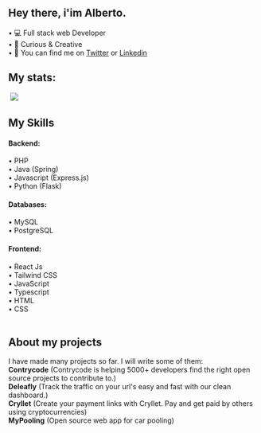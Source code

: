 ## Hey there, i'im Alberto.

• 💻 Full stack web Developer<br>
• 📑 Curious & Creative <br>
• 💭 You can find me on [Twitter](https://twitter.com/TheAlbeDim) or [Linkedin](https://t.me/albedim)<br>

## My stats: <br>
<img src="https://github-readme-streak-stats.herokuapp.com/?user=albedim" alt=""/>
<img src="https://github-readme-stats-sigma-five.vercel.app/api/top-langs/?username=albedim&layout=compact" />

## My Skills

  #### Backend:<br>
  • PHP<br>
  • Java (Spring)<br>
  • Javascript (Express.js)<br>
  • Python (Flask)<br>
  
  #### Databases:<br>
  • MySQL<br>
  • PostgreSQL<br>
  
  #### Frontend:<br>
  • React Js<br>
  • Tailwind CSS<br>
  • JavaScript<br>
  • Typescript<br>
  • HTML<br>
  • CSS<br><br>
  
 ## About my projects
 I have made many projects so far. I will write some of them: <br>
 **Contrycode** (Contrycode is helping 5000+ developers find the right open source projects to contribute to.)<br>
 **Deleafly** (Track the traffic on your url's easy and fast with our clean dashboard.)<br>
 **Cryllet** (Create your payment links with Cryllet. Pay and get paid by others using cryptocurrencies)<br>
 **MyPooling** (Open source web app for car pooling)

 
 
